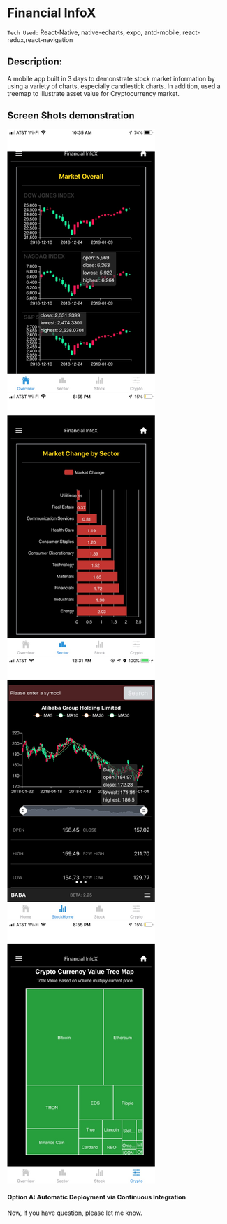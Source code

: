 # Financial InfoX

`Tech Used:` React-Native, native-echarts, expo, antd-mobile, react-redux,react-navigation

## Description:

A mobile app built in 3 days to demonstrate stock market information by using a variety of charts, especially candlestick charts. In addition, used a tree­map to illustrate asset value for Cryptocurrency market.

## Screen Shots demonstration

  <img src=assets/images/marketOverall.jpg height="600">
  <img src=assets/images/sector.jpg height="600">
  <img src=assets/images/stockScreen.jpg height="600">
  <img src=assets/images/Crypto.jpg height="600">

#### Option A: Automatic Deployment via Continuous Integration

Now, if you have question, please let me know.
